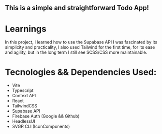 ## This is a simple and straightforward Todo App!

# Learnings

In this project, I learned how to use the Supabase API I was fascinated by its simplicity and practicality, I also used Tailwind for the first time, for its ease and agility, but in the long term I still see SCSS/CSS more maintainable.

# Tecnologies && Dependencies Used:

- Vite
- Typescript
- Context API
- React
- TailwindCSS
- Supabase API
- Firebase Auth (Google && Github)
- HeadlessUI
- SVGR CLI (IconComponents)
